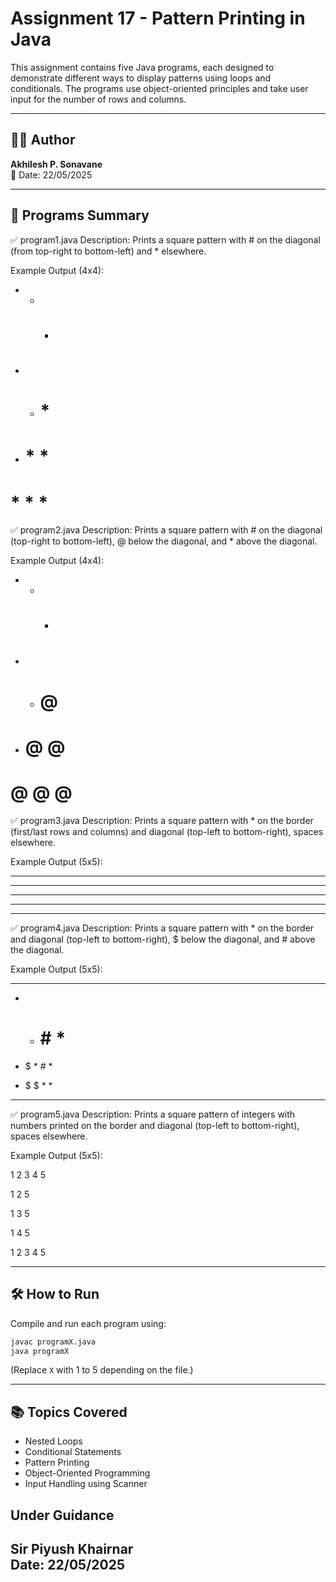 # Assignment 17 - Pattern Printing in Java

This assignment contains five Java programs, each designed to demonstrate different ways to display patterns using loops and conditionals. The programs use object-oriented principles and take user input for the number of rows and columns.

---

## 👨‍💻 Author
**Akhilesh P. Sonavane**  
📅 Date: 22/05/2025  

---

## 🔧 Programs Summary

✅ program1.java
Description:
Prints a square pattern with # on the diagonal (from top-right to bottom-left) and * elsewhere.

Example Output (4x4):

*	*	*	#	

*	*	#	*	

*	#	*	*	

#	*	*	*	

✅ program2.java
Description:
Prints a square pattern with # on the diagonal (top-right to bottom-left), @ below the diagonal, and * above the diagonal.

Example Output (4x4):

*	*	*	#	

*	*	#	@	

*	#	@	@	

#	@	@	@	

✅ program3.java
Description:
Prints a square pattern with * on the border (first/last rows and columns) and diagonal (top-left to bottom-right), spaces elsewhere.

Example Output (5x5):

*	*	*	*	*	

*	*			*	

*		*		*	

*			*	*	

*	*	*	*	*	

✅ program4.java
Description:
Prints a square pattern with * on the border and diagonal (top-left to bottom-right), $ below the diagonal, and # above the diagonal.

Example Output (5x5):

*	*	*	*	*	

*	*	#	#	*	

*	$	*	#	*	

*	$	$	*	*	

*	*	*	*	*	

✅ program5.java
Description:
Prints a square pattern of integers with numbers printed on the border and diagonal (top-left to bottom-right), spaces elsewhere.

Example Output (5x5):

1	2	3	4	5	

1	2			5	

1		3		5	

1			4	5	

1	2	3	4	5	

---
## 🛠️ How to Run
Compile and run each program using:

```bash
javac programX.java
java programX
```
(Replace `X` with 1 to 5 depending on the file.)

---

## 📚 Topics Covered
- Nested Loops
- Conditional Statements
- Pattern Printing
- Object-Oriented Programming
- Input Handling using Scanner

## Under Guidance

**Sir Piyush Khairnar**  
Date: 22/05/2025
---
